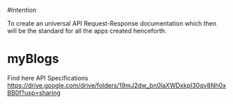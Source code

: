 #Intention

To create an universal API Request-Response documentation which then will be the standard for all the apps created henceforth.


# myBlogs

Find here API Specifications
https://drive.google.com/drive/folders/19mJ2dw_bn0laXWDxkpI30qv8Nh0xBB0f?usp=sharing
